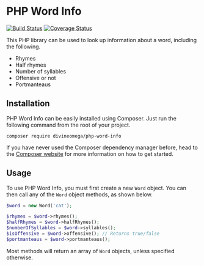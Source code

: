 # PHP Word Info

[![Build Status](https://travis-ci.org/DivineOmega/php-word-info.svg?branch=master)](https://travis-ci.org/DivineOmega/php-word-info)
[![Coverage Status](https://coveralls.io/repos/github/DivineOmega/php-word-info/badge.svg?branch=master)](https://coveralls.io/github/DivineOmega/php-word-info?branch=master)

This PHP library can be used to look up information about a word, including the following.

* Rhymes
* Half rhymes
* Number of syllables
* Offensive or not
* Portmanteaus

## Installation

PHP Word Info can be easily installed using Composer. Just run the following command from the root of your project.

```
composer require divineomega/php-word-info
```

If you have never used the Composer dependency manager before, head to the [Composer website](https://getcomposer.org/) for more information on how to get started.

## Usage

To use PHP Word Info, you must first create a new `Word` object. You can then call any of the `Word` object methods, as shown below.

```php
$word = new Word('cat');

$rhymes = $word->rhymes();
$halfRhymes = $word->halfRhymes();
$numberOfSyllables = $word->syllables();
$isOffensive = $word->offensive(); // Returns true/false
$portmanteaus = $word->portmanteaus();
```

Most methods will return an array of `Word` objects, unless specified otherwise.
